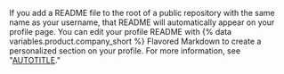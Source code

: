 If you add a README file to the root of a public repository with the same name as your username, that README will automatically appear on your profile page. You can edit your profile README with {% data variables.product.company_short %} Flavored Markdown to create a personalized section on your profile. For more information, see "[AUTOTITLE](/account-and-profile/setting-up-and-managing-your-github-profile/customizing-your-profile/managing-your-profile-readme)."
